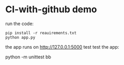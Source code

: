 # CI-with-github demo
 
run the code:

    pip install -r reauirements.txt
    python app.py

the app runs on http://127.0.0.1:5000
test
test the app:

python -m unittest 
bb
